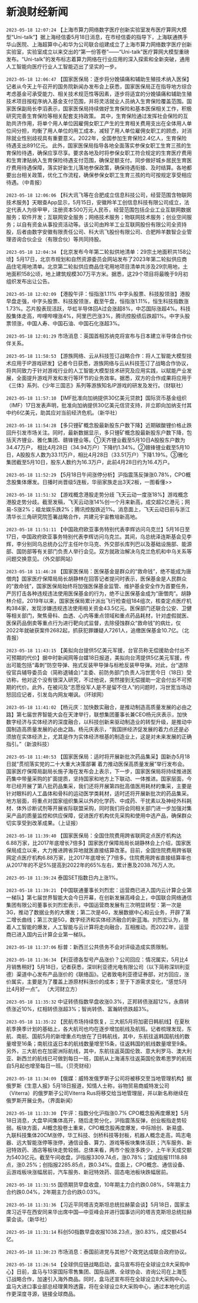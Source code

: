 # 新浪财经新闻
`2023-05-18 12:07:24` 【上海市算力网络数字医疗创新实验室发布医疗算网大模型“Uni-talk”】据上海经信委5月18日消息，在市经信委的指导下，上海联通携手华山医院、上海超算中心和华为公司联合组建成立了上海市算力网络数字医疗创新实验室，实验室成立以来交出的“第一份答卷”——“Uni-talk”医疗算网大模型重磅发布。“Uni-talk”的发布标志着算力网络在行业应用的深入探索和全新突破，通用人工智能向医疗行业人工智能迈出了坚实的一步。

`2023-05-18 12:06:47` 【国家医保局：逐步将分娩镇痛和辅助生殖技术纳入医保】记者从今天上午召开的国务院新闻办发布会上获悉，国家医保局正在指导地方综合考虑基金可承受能力、相关技术规范性等因素，逐步将适宜的分娩镇痛和辅助生殖技术项目按程序纳入基金支付范围，并将灵活就业人员纳入生育保险覆盖范围。国家医保副局长李滔表示，国家医保局持续做好生育保险和基本医保相关工作，积极研究完善生育保险等相关配套支持政策。 其中，生育保险通过发挥社会保险的互助共济作用，将单个用人单位因雇佣女职工产生的生育相关费用支出在全体用人单位间分担，均衡了用人单位的用工成本，减轻了用人单位雇佣女职工的顾虑，对消除就业性别歧视具有重要意义。2022年，全国参加生育保险2.4亿人，生育保险待遇支出891亿元。 此外，国家医保局指导各地全面落实参保女职工生育三孩的生育保险待遇，确保应享尽享。要求各地及时将参保女职工符合规定的生育医疗费用和生育津贴纳入生育保险待遇支付范围，确保足额支付。同步做好城乡居民生育医疗费用待遇保障，落实好新生儿落地参保政策，确保待遇衔接、及时结算。各地都要出台相关政策，优化工作流程，确保参保女职工生育三孩的均可按规定享受相应待遇。（中青报）

`2023-05-18 12:06:06` 【科大讯飞等在合肥成立信息科技公司，经营范围含物联网技术服务】天眼查App显示，5月15日，安徽羚羊工创信息科技有限公司成立，法定代表人为徐甲甲，注册资本500万元人民币，经营范围包括企业工业互联网数据服务；软件开发；互联网安全服务；网络技术服务；物联网技术服务；创业空间服务；以自有资金从事投资活动等。该公司由羚羊工业互联网股份有限公司全资持股，后者由数字安徽有限责任公司、科大讯飞股份有限公司、合肥羚羊数智企业管理咨询合伙企业（有限合伙）等共同持股。

`2023-05-18 12:04:34` 【北京发布今年第二轮拟供地清单：29宗土地面积共158公顷】5月17日，北京市规划和自然资源委员会网站发布了2023年第二轮拟供应商品住宅用地清单。北京第二轮拟供应商品住宅用地项目清单共涉及29宗用地，土地面积158公顷，地上建筑规模307万平方米。据悉，这29个项目将最晚于9月初组织发布出让公告。

`2023-05-18 12:02:09` 【港股午评：恒指涨1.11% 中字头股票、科技股领涨】港股早盘走强，中字头股票、科技股领涨，截至午盘，恒指涨1.11%，恒生科技指数涨1.73%。芯片股表现活跃，华虹半导体回A过会涨超8%，中芯国际涨超4%。科技股集体走高，哔哩哔哩涨4%，阿里巴巴涨3%，腾讯控股绩后跌超1%。中字头股票领涨，中国人寿、中国石油、中国石化涨超3%。

`2023-05-18 12:01:29` 市场消息：英国首相苏纳克将宣布与日本建立半导体合作伙伴关系。

`2023-05-18 11:58:53` 【游族网络、云从科技签订战略合作：将人工智能大模型技术应用于IP游戏研发】记者今日获悉，游族网络与云从科技签订了战略合作协议，将共同致力于针对游戏行业的人工智能大模型技术研究及应用实践，以赋能产业发展，全面提升游戏开发和发行等环节的业务效率。据悉，双方的合作成果将应用于《三体》系列、《少年三国志》系列等游族知名IP游戏的研发及发行。（财联社）

`2023-05-18 11:57:10` 【IMF批准向加纳提供30亿美元贷款】国际货币基金组织（IMF）17日发表声明，批准向加纳提供30亿美元信贷支持，并立即向加纳支付其中约6亿美元，助其应对当前经济危机。（新华社）

`2023-05-18 11:54:28` 【多只锂矿概念股最新股东户数下降】近期碳酸锂价格止跌回升引发市场关注。同时，最新数据显示，多只锂矿概念股最新股东户数下降，包括天齐锂业、雅化集团、赣锋锂业等。①天齐锂业截至5月10日A股股东户数为34.47万户， 相比4月28日（34.94万户）下降约1.34%。②赣锋锂业截至5月10日，A股股东人数为33.11万户，相比4月28日（33.51万户）下降1.19%。③雅化集团截至5月10日，股东人数约为16.3万户，此前4月28日约为16.4万户。

`2023-05-18 11:52:29` 【5月18日午间涨停分析】沪指震荡反弹涨0.78%，CPO概念股集体爆发。日播时尚晋级5连板，华丽家族走出3天2板，一图看懂>>

`2023-05-18 11:51:32` 【游戏概念港股走势分歧 飞天云动一度涨18%】游戏概念港股走势分歧。截至发稿，飞天云动涨14%创一个月来新高，成交超2亿港元；网易-S涨2%；祖龙娱乐跌2%；腾讯控股跌近1%。消息面上，飞天云动日前与浙江清华长三角研究院签署战略合作，共建元宇宙教培新高地。

`2023-05-18 11:51:11` 【中国政府欧亚事务特别代表李辉访问乌克兰】5月16日至17日，中国政府欧亚事务特别代表李辉访问乌克兰。其间，乌总统泽连斯基会见李辉，李分别同乌总统办公厅主任叶尔马克、外交部长库列巴以及基础设施部、能源部、国防部等有关部门负责人举行会见。双方就政治解决乌克兰危机和中乌关系等问题交换意见。（外交部网站）

`2023-05-18 11:46:28` 【国家医保局：医保基金是群众的“救命钱”，绝不能成为唐僧肉】国家医疗保障局局长胡静林在回答记者提问时表示，医保基金是人民群众的“救命钱”，国家医保局始终将加强医保基金监管、维护基金安全作为首要任务，严厉打击各种违规违法使用医保基金的行为，绝不让医保基金成为“唐僧肉”。胡静林介绍，2019年以来，国家医保局累计派出飞行检查组184组次，核查定点医疗机构384家，发现涉嫌违规违法使用相关资金43.5亿元。医保部门还联合公安、卫健等相关部门，聚焦骨科、血透、心内等重点领域和重点药品耗材，针对虚假就医、医保药品倒卖等重点行为进行靶向式监督，去除侵蚀群众“救命钱”的病灶，仅2022年就破获案件2682起，抓获犯罪嫌疑人7261人，追缴医保基金10.7亿。（北青报）

`2023-05-18 11:43:15` 【美拟向台提供5亿美元军援，台官员称无偿援助会付出不可预期的代价】据中时新闻网等台媒18日报道，美拟向台湾提供5亿美元军援，传出可能包括“毒刺”防空导弹、拖式反装甲导弹与标枪反装甲导弹。对此，台“退除役官兵辅导委员会（简称退辅会）”主委、前防务部门负责人冯世宽今日（18日）受访称，他对这个没有很深入研究，不过他说，突然接到无偿援助一定会付出不可预期的代价。此外，在被问及“志愿役军人是不是留不住人”的问题时，冯世宽当场动怒回应记者，引发岛内网友嘲讽。（环球网）

`2023-05-18 11:41:02` 【杨元庆：加快数实融合，是推动制造高质量发展的必由之路】第七届世界智能大会在天津举行，联想集团董事长兼CEO杨元庆表示，加快数字经济与实体经济的深度融合，以科技创新来驱动制造业的转型升级，是推动中国制造高质量发展的必由之路。杨元庆表示，“我国拼经济促发展的着力点还是必须放在实体经济上，尤其是作为实体经济根基的制造业上，这是对未来发展的正确指引。”（新浪科技）

`2023-05-18 11:40:53` 【国家医保局：适时将开展新批次药品集采】国新办5月18日就“贯彻落实党的二十大重大决策部署 着力推动医保高质量发展”举行发布会。国家医疗保障局副局长施子海在发布会上表示，下一步，国家医保局将持续推进医药集中带量采购的扩面提质，坚持国家和地方上下联动、一体推进。国家层面，今年已经开展了第八批药品集采，我们还将开展第四批高值医用耗材的集采，主要是针对眼科的人工晶体和骨科的运动医学类耗材，适时还将开展新批次的药品集采。地方层面，将重点对国家组织集采以外的化学药、中成药、干扰素以及神经外科耗材、体外诊断试剂等开展省际联盟采购，同时我们将会同相关部门进一步加强对集采产品的质量监控和供应保障，促进医疗机构优先采购和使用中选产品，确保群众切实享受到改革成果。（上证报）

`2023-05-18 11:39:40` 【国家医保局：全国住院费用跨省联网定点医疗机构达6.88万家，比2017年底增长7倍多】国家医疗保障局局长胡静林会上介绍，国家医保局成立以来，大力推进跨省异地就医直接结算改革。目前，全国住院费用跨省联网定点医疗机构6.88万家，比2017年底增长了7倍多。住院费用跨省直接结算率也从2017年的不足5%提高到2022年的65%左右，累计惠及2038.76万人次。

`2023-05-18 11:39:24` 泰国SET指数日内上涨1%。

`2023-05-18 11:39:21` 【中国联通董事长刘烈宏：运营商已进入国内云计算企业第一梯队】第七届世界智能大会今日开幕，在创新发展高峰会上，中国联合网络通信集团有限公司董事长刘烈宏表示，中国运营商发展有三次明显转型：第一次是3G，推动了数据业务的大爆发；第二次是4G，发展数据中心和云业务，开辟了第二增长曲线；第三次是5G，数字经济和实体经济融合的新蓝海。刘烈宏认为，随着人工智能的爆发，人工智能与云计算将走向融合，互相推动。而2022年，运营商已进入国内云计算企业第一梯队。

`2023-05-18 11:37:06` 标普：新西兰公共债务不会对评级造成实质限制。

`2023-05-18 11:36:34` 【利亚德各型号产品涨价？公司回应：情况属实，5月比4月销售稍好】5月18日，记者获悉，深圳利亚德光电有限公司（以下简称深圳利亚德）渠道中心发布产品涨价的《联络函》。记者致电利亚德证券部，对方回应，涨价属实，主要是为了覆盖上游原材料涨价的成本；至于下游需求变化，“感觉5月比4月好一点”。 （大河财立方）

`2023-05-18 11:35:32` 中证转债指数早盘收涨0.3%，正邦转债涨超12%，永鼎转债涨近10%，红相转债涨超3%；智尚转债、富瀚转债跌超3%。

`2023-05-18 11:35:22` 【民航市场持续恢复，三大航5月将加密日韩航线】在夏秋航季换季计划的基础上，各大航司也均在逐步增加航线及航班。记者梳理发现，东航、南航、国航5月的新增重点均放在了日韩航线，其中，东航往返韩国航线的数量增至16条；南航往返日本的航线数量增至15条，往返韩国的航线数量增至9条。另外，三大航也在加密洲际航线，其中，东航往返英国伦敦、意大利罗马、澳大利亚、新西兰的航线已可做到每日一班，国航从上海浦东往返英国伦敦希思罗的航班自5月起也增至每日一班。（贝壳财经）

`2023-05-18 11:34:09` 【俄媒：威特发俄罗斯子公司将被移交至当地管理机构】据俄罗斯《生意人报》5月18日报道，知情人士称，谷物贸易商威特发公司（Viterra）的俄罗斯子公司Viterra Rus将移交给当地管理层，并以新名称继续在俄罗斯开展业务。（界面新闻）

`2023-05-18 11:33:30` 【午评：指数分化沪指涨0.7% CPO概念股再度爆发】5月18日消息，大盘早间集体高开，随后走势分化，沪指震荡反弹，创业板指走势较弱。板块方面，AI概念股卷土重来，CPO概念股再度爆发，中际旭创、新易盛、九联科技集体20CM涨停，华工科技、剑桥科技等封板，机器人概念走高，鸣志电器、远大智能涨停等涨停，通信设备、算力、游戏等板块集体活跃；汽车服务、新冠特效药、酒店等板块走势较弱。总体来看，两市个股涨多跌少，上午半天成交额为5403亿元。截至午间收盘，沪指报3309.74点，涨0.78%；深成指报11118.88点，涨0.25%；创指报2285.85点，跌0.34%。盘面上，CPO概念、通信设备、云游戏板块涨幅居前，汽车服务、新冠特效药、固态电池板块跌幅居前。

`2023-05-18 11:31:55` 国债期货早盘收盘，10年期主力合约跌0.08%，5年期主力合约跌0.04%，2年期主力合约跌0.03%。

`2023-05-18 11:31:36` 【习近平同塔吉克斯坦总统拉赫蒙会谈】5月18日，国家主席习近平在西安同来华出席中国—中亚峰会并进行国事访问的塔吉克斯坦总统拉赫蒙会谈。（新华社）

`2023-05-18 11:31:14` 科创50指数早盘收报1038.23点，涨0.83%，成交额454亿。

`2023-05-18 11:30:23` 市场消息：泰国前进党与其他7个政党达成联合政府协议。

`2023-05-18 11:26:54` 【全球供应链战略启动，盒马宣布将在全球设立8大采购中心】日前，盒马与13家国际零售集团、国际品牌、全球协会、咨询公司在上海签订战略合作，加速引入海外商品。同时，盒马还宣布将在全球设立8大采购中心。盒马大进口事业部总经理黄玲透露，将在全球设立8大采购中心，通过本地化的运作更深度寻源，链接全球商品。

